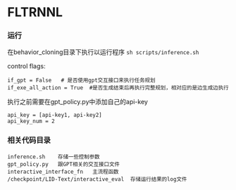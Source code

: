 # FLTRNNL

### 运行
在behavior_cloning目录下执行以运行程序
`sh scripts/inference.sh`

control flags:
```
if_gpt = False   # 是否使用gpt交互接口来执行任务规划
if_exe_all_action = True  #是否生成结束后再执行完整规划，相对应的是边生成边执行
```

执行之前需要在gpt_policy.py中添加自己的api-key
```
api_key = [api-key1, api-key2]
api_key_num = 2
```

### 相关代码目录
```
inference.sh    存储一些控制参数
gpt_policy.py   跟GPT相关的交互接口文件
interactive_interface_fn   主流程函数
/checkpoint/LID-Text/interactive_eval  存储运行结果的log文件


```
